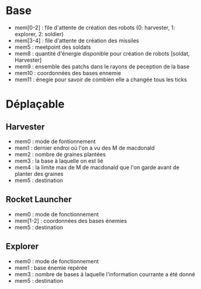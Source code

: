 # Base
* mem[0-2] : file d'attente de création des robots (0: harvester,  1: explorer,  2: soldier)
* mem[3-4] : file d'attente de création des missiles
* mem5 : meetpoint des soldats
* mem8 : quantité d'énergie disponible pour création de robots [soldat, Harvester]
* mem9 : ensemble des patchs dans le rayons de peception de la base
* mem10 : coordonnées des bases ennemie
* mem11 : énegie pour savoir de combien elle a changée tous les <un nombre> ticks
# Déplaçable
## Harvester
* mem0 : mode de fontionnement
* mem1 : dernier endroi où l'on a vu des M de macdonald
* mem2 : nombre de graines plantées
* mem3 : la base à laquelle on est lié
* mem4 : la limite max de M de macdonald que l'on garde avant de planter des graines
* mem5 : destination
## Rocket Launcher
* mem0 : mode de fonctionnement
* mem[1-2] : coordonnées des bases énemies
* mem5 : destination
## Explorer
* mem0 : mode de fonctionnement
* mem1 : base énemie repérée
* mem3 : nombre de bases à laquelle l'information courrante a été donné
* mem5 : destination
